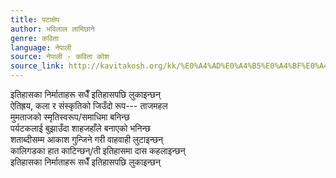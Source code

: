 ```yaml
---
title: पटाक्षेप
author: भविलाल लामिछाने
genre: कविता
language: नेपाली
source: नेपाली - कविता कोश
source_link: http://kavitakosh.org/kk/%E0%A4%AD%E0%A4%B5%E0%A4%BF%E0%A4%B2%E0%A4%BE%E0%A4%B2_%E0%A4%B2%E0%A4%BE%E0%A4%AE%E0%A4%BF%E0%A4%9B%E0%A4%BE%E0%A4%A8%E0%A5%87
---
```


इतिहासका निर्माताहरू सधैँ इतिहासपछि लुकाइन्छन्  
ऐतिह्रय, कला र संस्कृतिको जिउँदो रूप--- ताजमहल  
मुमताजको स्मृतिस्वरूप/समाधिमा बनिन्छ  
पर्यटकलाई बुझाउँदा शाहजहाँले बनाएको भनिन्छ  
शताब्दीसम्म आकाश गुन्जिने गरी वाहवाही लुटाइन्छन्  
कालिगडका हात काटिन्छन्/ती इतिहासमा दास कहलाइन्छन्  
इतिहासका निर्माताहरू सधैँ इतिहासपछि लुकाइन्छन्
